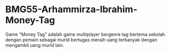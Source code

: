 # BMG55-Arhammirza-Ibrahim-Money-Tag

Game "Money Tag" adalah game multiplayer bergenre tag bertema sekolah dengan pemain sebagai murid bertugas meraih uang terbanyak dengan mengambil uang murid lain.
